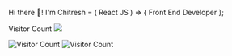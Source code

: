 Hi there 👋! I'm Chitresh = ( React JS ) => { Front End Developer }; 

<!--
**Chitresh8/chitresh8** is a ✨ _special_ ✨ repository because its `README.md` (this file) appears on your GitHub profile.

Here are some ideas to get you started:-

- 🔭 I’m currently learning as well as working on Playwright Automation and Testing with Javascript & Cucumber Framework (6 Months) and React Typescript project.
- 🌱 I’m currently learning on new things and concepts like Advanced React patterns, state management with Recoil, and improving performance with React.memo to enhance my skills.Currently fell in Automation and Testing..
- 👯 I’m looking to collaborate with a friend which he is building a modern E-Commerce project to fulfill his Goal and Open source React projects that focus on enhancing user interfaces and user experiences.
- 🤔 I’m looking for help regarding Optimizing web performance and understanding the latest React best practices and logics etc.
- 💬 Interest to learn new things to enhance my skills.
- 📫 Reach me on LinkedIn:www.linkedin.com/in/chitresh-babu-alavuru-3a3085293 ..🙂
- 😄 Pronouns: He/Him.
- ⚡ Fun fact:I enjoy experimenting with new CSS frameworks and creating animated React components in my free time.
- 🎯 Goal: To become a MERN Stack ==> Full Stack Developer...
- ✍ Started to learn, working and implementation of TypeScript with React simultaneously😉...!
- Need mentor to learn and enhance my skills in Coding on Javascript and React...

-->  Visitor Count <img src="https://profile-counter.glitch.me/Chitresh8/count.svg"/>
![Visitor Count](https://img.shields.io/badge/dynamic/json?color=informational&label=Visitors&query=value&url=https://api.countapi.xyz/hit/Chitresh8/github-profile-readme&style=flat)
![Visitor Count](https://visitor-badge.glitch.me/badge?page_id=Chitresh8.Chitresh8)

